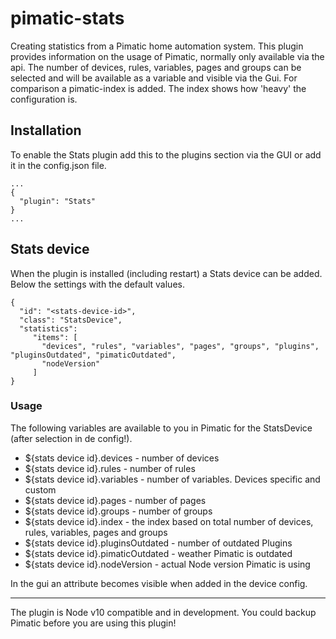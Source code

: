 pimatic-stats
===================

Creating statistics from a Pimatic home automation system.
This plugin provides information on the usage of Pimatic, normally only available via the api.
The number of devices, rules, variables, pages and groups can be selected and will be available as a variable and visible via the Gui. For comparison a pimatic-index is added. The index shows how 'heavy' the configuration is.

Installation
------------
To enable the Stats plugin add this to the plugins section via the GUI or add it in the config.json file.

```
...
{
  "plugin": "Stats"
}
...
```

Stats device
-----------------
When the plugin is installed (including restart) a Stats device can be added. Below the settings with the default values.

```
{
  "id": "<stats-device-id>",
  "class": "StatsDevice",
  "statistics":
  	 "items": [
       "devices", "rules", "variables", "pages", "groups", "plugins", "pluginsOutdated", "pimaticOutdated",
       "nodeVersion"
     ]
}
```
### Usage

The following variables are available to you in Pimatic for the StatsDevice (after selection in de config!).

* ${stats device id}.devices          - number of devices
* ${stats device id}.rules            - number of rules
* ${stats device id}.variables        - number of variables. Devices specific and custom
* ${stats device id}.pages            - number of pages
* ${stats device id}.groups           - number of groups
* ${stats device id}.index      	  - the index based on total number of devices, rules, variables, pages and groups
* ${stats device id}.pluginsOutdated  - number of outdated Plugins
* ${stats device id}.pimaticOutdated  - weather Pimatic is outdated
* ${stats device id}.nodeVersion      - actual Node version Pimatic is using


In the gui an attribute becomes visible when added in the device config.

---------

The plugin is Node v10 compatible and in development. You could backup Pimatic before you are using this plugin!
